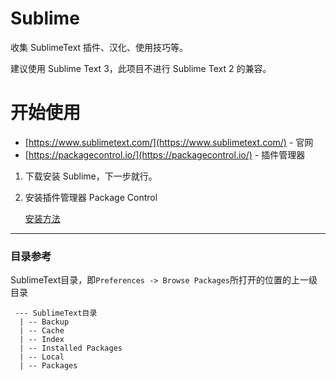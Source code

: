 # Sublime

收集 SublimeText 插件、汉化、使用技巧等。

建议使用 Sublime Text 3，此项目不进行 Sublime Text 2 的兼容。

# 开始使用

- [https://www.sublimetext.com/](https://www.sublimetext.com/) - 官网
- [https://packagecontrol.io/](https://packagecontrol.io/) - 插件管理器

1. 下载安装 Sublime，下一步就行。

2. 安装插件管理器 Package Control

    [安装方法](https://github.com/wilon/sublime/blob/master/PackageControl.md#安装-Package-Control)


----
### 目录参考
SublimeText目录，即``` Preferences -> Browse Packages ```所打开的位置的上一级目录
```
 --- SublimeText目录
  | -- Backup
  | -- Cache
  | -- Index
  | -- Installed Packages
  | -- Local
  | -- Packages
```






